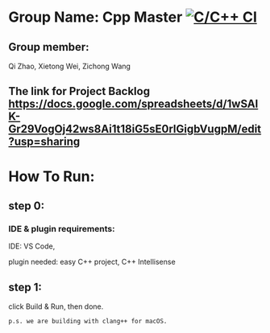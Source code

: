 # Group Name: Cpp Master [![C/C++ CI](https://github.com/LavinWong/CS555/actions/workflows/c-cpp.yml/badge.svg)](https://github.com/LavinWong/CS555/actions/workflows/c-cpp.yml)


## Group member:
Qi	Zhao,
Xietong	Wei,
Zichong	Wang

## The link for Project Backlog https://docs.google.com/spreadsheets/d/1wSAlK-Gr29VogOj42ws8Ai1t18iG5sE0rlGigbVugpM/edit?usp=sharing

# How To Run:

## step 0:

### IDE & plugin requirements:
IDE: VS Code,

plugin needed: easy C++ project, C++ Intellisense

## step 1:

click Build & Run, 
then done. 

    p.s. we are building with clang++ for macOS. 
